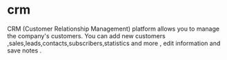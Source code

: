 # crm
CRM (Customer Relationship Management) platform allows you to manage the company's customers. You can add new customers ,sales,leads,contacts,subscribers,statistics and more , edit information and save notes .
